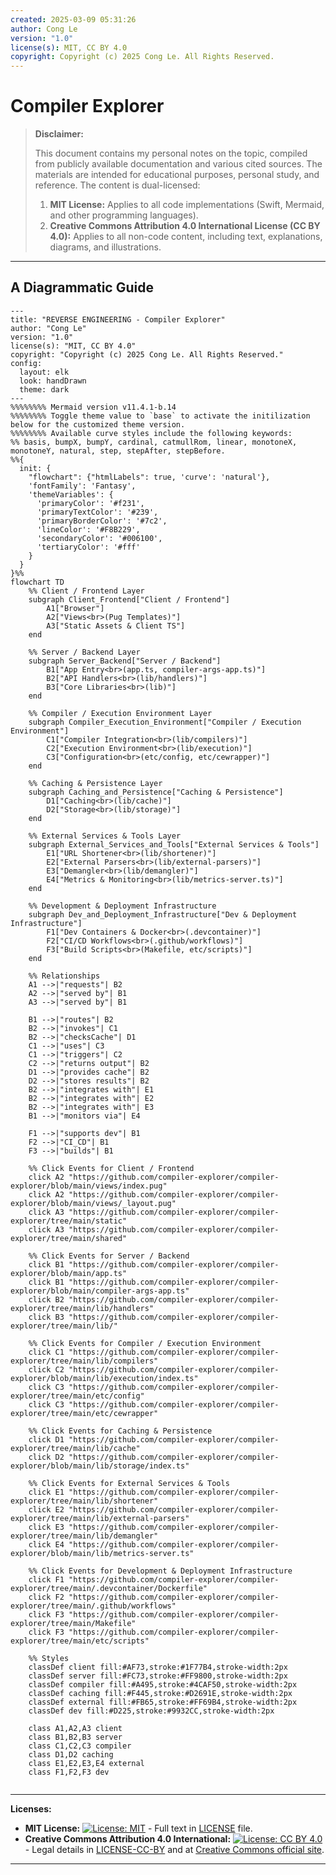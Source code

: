 ```yaml
---
created: 2025-03-09 05:31:26
author: Cong Le
version: "1.0"
license(s): MIT, CC BY 4.0
copyright: Copyright (c) 2025 Cong Le. All Rights Reserved.
---
```




# Compiler Explorer
> **Disclaimer:**
>
> This document contains my personal notes on the topic,
> compiled from publicly available documentation and various cited sources.
> The materials are intended for educational purposes, personal study, and reference.
> The content is dual-licensed:
> 1. **MIT License:** Applies to all code implementations (Swift, Mermaid, and other programming languages).
> 2. **Creative Commons Attribution 4.0 International License (CC BY 4.0):** Applies to all non-code content, including text, explanations, diagrams, and illustrations.
---


## A Diagrammatic Guide 



```mermaid
---
title: "REVERSE ENGINEERING - Compiler Explorer"
author: "Cong Le"
version: "1.0"
license(s): "MIT, CC BY 4.0"
copyright: "Copyright (c) 2025 Cong Le. All Rights Reserved."
config:
  layout: elk
  look: handDrawn
  theme: dark
---
%%%%%%%% Mermaid version v11.4.1-b.14
%%%%%%%% Toggle theme value to `base` to activate the initilization below for the customized theme version.
%%%%%%%% Available curve styles include the following keywords:
%% basis, bumpX, bumpY, cardinal, catmullRom, linear, monotoneX, monotoneY, natural, step, stepAfter, stepBefore.
%%{
  init: {
    "flowchart": {"htmlLabels": true, 'curve': 'natural'},
    'fontFamily': 'Fantasy',
    'themeVariables': {
      'primaryColor': '#f231',
      'primaryTextColor': '#239',
      'primaryBorderColor': '#7c2',
      'lineColor': '#F8B229',
      'secondaryColor': '#006100',
      'tertiaryColor': '#fff'
    }
  }
}%%
flowchart TD
    %% Client / Frontend Layer
    subgraph Client_Frontend["Client / Frontend"]
        A1["Browser"] 
        A2["Views<br>(Pug Templates)"] 
        A3["Static Assets & Client TS"]
    end

    %% Server / Backend Layer
    subgraph Server_Backend["Server / Backend"]
        B1["App Entry<br>(app.ts, compiler-args-app.ts)"]
        B2["API Handlers<br>(lib/handlers)"]
        B3["Core Libraries<br>(lib)"]
    end

    %% Compiler / Execution Environment Layer
    subgraph Compiler_Execution_Environment["Compiler / Execution Environment"]
        C1["Compiler Integration<br>(lib/compilers)"]
        C2["Execution Environment<br>(lib/execution)"]
        C3["Configuration<br>(etc/config, etc/cewrapper)"]
    end

    %% Caching & Persistence Layer
    subgraph Caching_and_Persistence["Caching & Persistence"]
        D1["Caching<br>(lib/cache)"]
        D2["Storage<br>(lib/storage)"]
    end

    %% External Services & Tools Layer
    subgraph External_Services_and_Tools["External Services & Tools"]
        E1["URL Shortener<br>(lib/shortener)"]
        E2["External Parsers<br>(lib/external-parsers)"]
        E3["Demangler<br>(lib/demangler)"]
        E4["Metrics & Monitoring<br>(lib/metrics-server.ts)"]
    end

    %% Development & Deployment Infrastructure
    subgraph Dev_and_Deployment_Infrastructure["Dev & Deployment Infrastructure"]
        F1["Dev Containers & Docker<br>(.devcontainer)"]
        F2["CI/CD Workflows<br>(.github/workflows)"]
        F3["Build Scripts<br>(Makefile, etc/scripts)"]
    end

    %% Relationships
    A1 -->|"requests"| B2
    A2 -->|"served by"| B1
    A3 -->|"served by"| B1

    B1 -->|"routes"| B2
    B2 -->|"invokes"| C1
    B2 -->|"checksCache"| D1
    C1 -->|"uses"| C3
    C1 -->|"triggers"| C2
    C2 -->|"returns output"| B2
    D1 -->|"provides cache"| B2
    D2 -->|"stores results"| B2
    B2 -->|"integrates with"| E1
    B2 -->|"integrates with"| E2
    B2 -->|"integrates with"| E3
    B1 -->|"monitors via"| E4

    F1 -->|"supports dev"| B1
    F2 -->|"CI_CD"| B1
    F3 -->|"builds"| B1

    %% Click Events for Client / Frontend
    click A2 "https://github.com/compiler-explorer/compiler-explorer/blob/main/views/index.pug"
    click A2 "https://github.com/compiler-explorer/compiler-explorer/blob/main/views/_layout.pug"
    click A3 "https://github.com/compiler-explorer/compiler-explorer/tree/main/static"
    click A3 "https://github.com/compiler-explorer/compiler-explorer/tree/main/shared"

    %% Click Events for Server / Backend
    click B1 "https://github.com/compiler-explorer/compiler-explorer/blob/main/app.ts"
    click B1 "https://github.com/compiler-explorer/compiler-explorer/blob/main/compiler-args-app.ts"
    click B2 "https://github.com/compiler-explorer/compiler-explorer/tree/main/lib/handlers"
    click B3 "https://github.com/compiler-explorer/compiler-explorer/tree/main/lib/"

    %% Click Events for Compiler / Execution Environment
    click C1 "https://github.com/compiler-explorer/compiler-explorer/tree/main/lib/compilers"
    click C2 "https://github.com/compiler-explorer/compiler-explorer/blob/main/lib/execution/index.ts"
    click C3 "https://github.com/compiler-explorer/compiler-explorer/tree/main/etc/config"
    click C3 "https://github.com/compiler-explorer/compiler-explorer/tree/main/etc/cewrapper"

    %% Click Events for Caching & Persistence
    click D1 "https://github.com/compiler-explorer/compiler-explorer/tree/main/lib/cache"
    click D2 "https://github.com/compiler-explorer/compiler-explorer/blob/main/lib/storage/index.ts"

    %% Click Events for External Services & Tools
    click E1 "https://github.com/compiler-explorer/compiler-explorer/tree/main/lib/shortener"
    click E2 "https://github.com/compiler-explorer/compiler-explorer/tree/main/lib/external-parsers"
    click E3 "https://github.com/compiler-explorer/compiler-explorer/tree/main/lib/demangler"
    click E4 "https://github.com/compiler-explorer/compiler-explorer/blob/main/lib/metrics-server.ts"

    %% Click Events for Development & Deployment Infrastructure
    click F1 "https://github.com/compiler-explorer/compiler-explorer/tree/main/.devcontainer/Dockerfile"
    click F2 "https://github.com/compiler-explorer/compiler-explorer/tree/main/.github/workflows"
    click F3 "https://github.com/compiler-explorer/compiler-explorer/tree/main/Makefile"
    click F3 "https://github.com/compiler-explorer/compiler-explorer/tree/main/etc/scripts"

    %% Styles
    classDef client fill:#AF73,stroke:#1F77B4,stroke-width:2px
    classDef server fill:#FC73,stroke:#FF9800,stroke-width:2px
    classDef compiler fill:#A495,stroke:#4CAF50,stroke-width:2px
    classDef caching fill:#F445,stroke:#D2691E,stroke-width:2px
    classDef external fill:#FB65,stroke:#FF69B4,stroke-width:2px
    classDef dev fill:#D225,stroke:#9932CC,stroke-width:2px

    class A1,A2,A3 client
    class B1,B2,B3 server
    class C1,C2,C3 compiler
    class D1,D2 caching
    class E1,E2,E3,E4 external
    class F1,F2,F3 dev
    
```






---
**Licenses:**

- **MIT License:**  [![License: MIT](https://img.shields.io/badge/License-MIT-yellow.svg)](LICENSE) - Full text in [LICENSE](LICENSE) file.
- **Creative Commons Attribution 4.0 International:** [![License: CC BY 4.0](https://licensebuttons.net/l/by/4.0/88x31.png)](LICENSE-CC-BY) - Legal details in [LICENSE-CC-BY](LICENSE-CC-BY) and at [Creative Commons official site](http://creativecommons.org/licenses/by/4.0/).

---